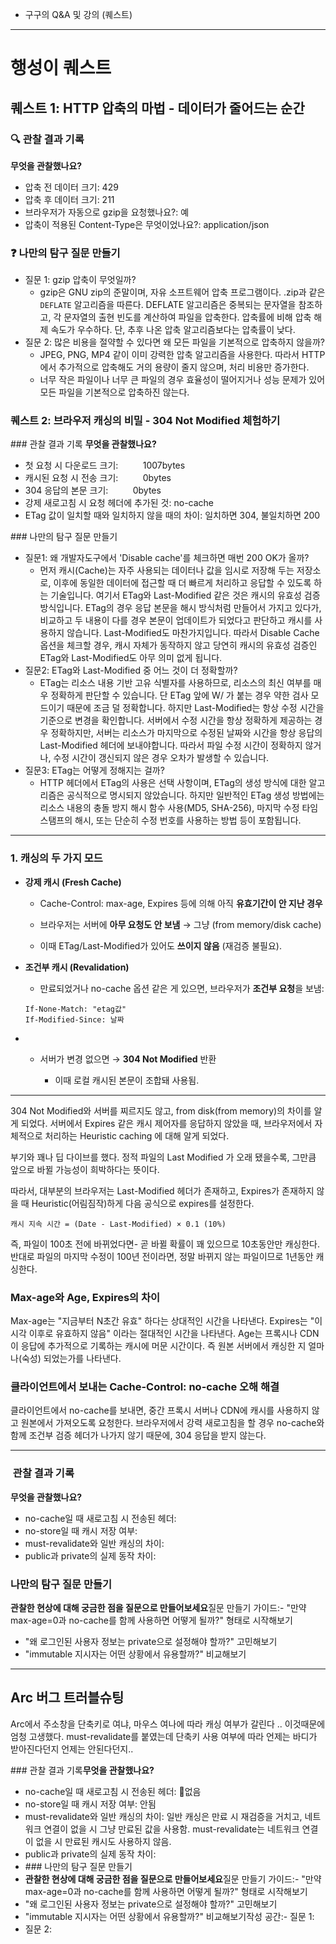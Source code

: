 - 구구의 Q&A 및 강의 (퀘스트)


---

# 행성이 퀘스트
## 퀘스트 1: HTTP 압축의 마법 - 데이터가 줄어드는 순간
### 🔍 관찰 결과 기록
**무엇을 관찰했나요?**
- 압축 전 데이터 크기: 429
- 압축 후 데이터 크기: 211
- 브라우저가 자동으로 gzip을 요청했나요?: 예
- 압축이 적용된 Content-Type은 무엇이었나요?: application/json

### ❓ 나만의 탐구 질문 만들기
- 질문 1: gzip 압축이 무엇일까?
	- gzip은 GNU zip의 준말이며, 자유 소프트웨어 압축 프로그램이다. .zip과 같은 `DEFLATE` 알고리즘을 따른다. DEFLATE 알고리즘은 중복되는 문자열을 참조하고, 각 문자열의 출현 빈도를 계산하여 파일을 압축한다. 압축률에 비해 압축 해제 속도가 우수하다. 단, 추후 나온 압축 알고리즘보다는 압축률이 낮다. 
- 질문 2: 많은 비용을 절약할 수 있다면 왜 모든 파일을 기본적으로 압축하지 않을까?
	- JPEG, PNG, MP4 같이 이미 강력한 압축 알고리즘을 사용한다. 따라서 HTTP에서 추가적으로 압축해도 거의 용량이 줄지 않으며, 처리 비용만 증가한다.
	- 너무 작은 파일이나 너무 큰 파일의 경우 효율성이 떨어지거나 성능 문제가 있어 모든 파일을 기본적으로 압축하진 않는다.

### 퀘스트 2: 브라우저 캐싱의 비밀 - 304 Not Modified 체험하기
### 관찰 결과 기록
**무엇을 관찰했나요?**
- 첫 요청 시 다운로드 크기:          1007bytes
- 캐시된 요청 시 전송 크기:          0bytes
- 304 응답의 본문 크기:          0bytes  
- 강제 새로고침 시 요청 헤더에 추가된 것:  no-cache
- ETag 값이 일치할 때와 일치하지 않을 때의 차이: 일치하면 304, 불일치하면 200

### 나만의 탐구 질문 만들기
- 질문1: 왜 개발자도구에서 'Disable cache'를 체크하면 매번 200 OK가 올까?
	- 먼저 캐시(Cache)는 자주 사용되는 데이터나 값을 임시로 저장해 두는 저장소로, 이후에 동일한 데이터에 접근할 때 더 빠르게 처리하고 응답할 수 있도록 하는 기술입니다. 여기서 ETag와 Last-Modified 같은 것은 캐시의 유효성 검증 방식입니다. ETag의 경우 응답 본문을 해시 방식처럼 만들어서 가지고 있다가, 비교하고 두 내용이 다를 경우 본문이 업데이트가 되었다고 판단하고 캐시를 사용하지 않습니다. Last-Modified도 마찬가지입니다. 따라서 Disable Cache 옵션을 체크할 경우, 캐시 자체가 동작하지 않고 당연히 캐시의 유효성 검증인 ETag와 Last-Modified도 아무 의미 없게 됩니다.
- 질문2: ETag와 Last-Modified 중 어느 것이 더 정확할까?
	- ETag는 리소스 내용 기반 고유 식별자를 사용하므로, 리소스의 최신 여부를 매우 정확하게 판단할 수 있습니다. 단 ETag 앞에 W/ 가 붙는 경우 약한 검사 모드이기 때문에 조금 덜 정확합니다. 하지만 Last-Modified는 항상 수정 시간을 기준으로 변경을 확인합니다. 서버에서 수정 시간을 항상 정확하게 제공하는 경우 정확하지만, 서버는 리소스가 마지막으로 수정된 날짜와 시간을 항상 응답의 Last-Modified 헤더에 보내야합니다. 따라서 파일 수정 시간이 정확하지 않거나, 수정 시간이 갱신되지 않은 경우 오차가 발생할 수 있습니다.
- 질문3: ETag는 어떻게 정해지는 걸까?
	- HTTP 헤더에서 ETag의 사용은 선택 사항이며, ETag의 생성 방식에 대한 알고리즘은 공식적으로 명시되지 않았습니다. 하지만 일반적인 ETag 생성 방법에는 리소스 내용의 충돌 방지 해시 함수 사용(MD5, SHA-256), 마지막 수정 타임스탬프의 해시, 또는 단순히 수정 번호를 사용하는 방법 등이 포함됩니다.


---

### **1. 캐싱의 두 가지 모드**

- **강제 캐시 (Fresh Cache)**
    
    - Cache-Control: max-age, Expires 등에 의해 아직 **유효기간이 안 지난 경우**
        
    - 브라우저는 서버에 **아무 요청도 안 보냄** → 그냥 (from memory/disk cache)
        
    - 이때 ETag/Last-Modified가 있어도 **쓰이지 않음** (재검증 불필요).
        
    
- **조건부 캐시 (Revalidation)**
    
    - 만료되었거나 no-cache 옵션 같은 게 있으면, 브라우저가 **조건부 요청**을 보냄:
    ```
    If-None-Match: "etag값"
	If-Modified-Since: 날짜
    ```
- - 서버가 변경 없으면 → **304 Not Modified** 반환
        
    - 이때 로컬 캐시된 본문이 조합돼 사용됨.




---


304 Not Modified와 
서버를 찌르지도 않고, from disk(from memory)의 차이를 알게 되었다.
서버에서 Expires 같은 캐시 제어자를 응답하지 않았을 때, 브라우저에서 자체적으로 처리하는 Heuristic caching 에 대해 알게 되었다.

부기와 꽤나 딥 다이브를 했다. 정적 파일의 Last Modified 가 오래 됐을수록, 그만큼 앞으로 바뀔 가능성이 희박하다는 뜻이다.

따라서, 대부분의 브라우저는 Last-Modified 헤더가 존재하고, Expires가 존재하지 않을 때 Heuristic(어림짐작)하게 다음 공식으로 expires를 설정한다.
```
캐시 지속 시간 = (Date - Last-Modified) × 0.1 (10%)
```

즉, 파일이 100초 전에 바뀌었다면- 곧 바뀔 확률이 꽤 있으므로 10초동안만 캐싱한다.
반대로 파일의 마지막 수정이 100년 전이라면, 정말 바뀌지 않는 파일이므로 1년동안 캐싱한다.

### Max-age와 Age, Expires의 차이
Max-age는 "지금부터 N초간 유효" 하다는 상대적인 시간을 나타낸다.
Expires는 "이 시각 이후로 유효하지 않음" 이라는 절대적인 시간을 나타낸다.
Age는 프록시나 CDN이 응답에 추가적으로 기록하는 캐시에 머문 시간이다. 즉 원본 서버에서 캐싱한 지 얼마나(숙성) 되었는가를 나타낸다.


### 클라이언트에서 보내는 Cache-Control: no-cache 오해 해결
클라이언트에서 no-cache를 보내면, 중간 프록시 서버나 CDN에 캐시를 사용하지 않고 원본에서 가져오도록 요청한다.
브라우저에서 강력 새로고침을 할 경우 no-cache와 함께 조건부 검증 헤더가 나가지 않기 때문에, 304 응답을 받지 않는다.


---

###  관찰 결과 기록
**무엇을 관찰했나요?**
- no-cache일 때 새로고침 시 전송된 헤더:  
- no-store일 때 캐시 저장 여부:  
- must-revalidate와 일반 캐싱의 차이:  
- public과 private의 실제 동작 차이:


### 나만의 탐구 질문 만들기
**관찰한 현상에 대해 궁금한 점을 질문으로 만들어보세요**질문 만들기 가이드:- "만약 max-age=0과 no-cache를 함께 사용하면 어떻게 될까?" 형태로 시작해보기  
- "왜 로그인된 사용자 정보는 private으로 설정해야 할까?" 고민해보기  
- "immutable 지시자는 어떤 상황에서 유용할까?" 비교해보기



---


## Arc 버그 트러블슈팅
Arc에서 주소창을 단축키로 여냐, 마우스 여나에 따라 캐싱 여부가 갈린다 ..
이것때문에 엄청 고생했다. must-revalidate를 붙였는데 단축키 사용 여부에 따라 언제는 바디가 받아진다던지 언제는 안된다던지..


### 관찰 결과 기록**무엇을 관찰했나요?**
- no-cache일 때 새로고침 시 전송된 헤더:  없음
- no-store일 때 캐시 저장 여부:  안됨
- must-revalidate와 일반 캐싱의 차이: 일반 캐싱은 만료 시 재검증을 거치고, 네트워크 연결이 없을 시 그냥 만료된 값을 사용함. must-revalidate는 네트워크 연결이 없을 시 만료된 캐시도 사용하지 않음.
- public과 private의 실제 동작 차이:
- ### 나만의 탐구 질문 만들기
- **관찰한 현상에 대해 궁금한 점을 질문으로 만들어보세요**질문 만들기 가이드:- "만약 max-age=0과 no-cache를 함께 사용하면 어떻게 될까?" 형태로 시작해보기  
- "왜 로그인된 사용자 정보는 private으로 설정해야 할까?" 고민해보기  
- "immutable 지시자는 어떤 상황에서 유용할까?" 비교해보기작성 공간:- 질문 1:  
- 질문 2: